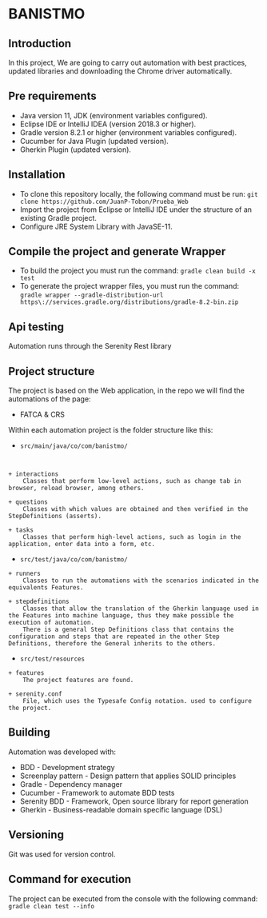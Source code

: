 # **BANISTMO**

## Introduction
In this project, We are going to carry out automation with best practices, updated libraries and downloading the Chrome driver automatically.

## Pre requirements 
- Java version 11, JDK (environment variables configured).
- Eclipse IDE or IntelliJ IDEA (version 2018.3 or higher).
- Gradle version 8.2.1 or higher (environment variables configured).
- Cucumber for Java Plugin (updated version).
- Gherkin Plugin (updated version).

## Installation 
- To clone this repository locally, the following command must be run: 
```git clone https://github.com/JuanP-Tobon/Prueba_Web``` 
- Import the project from Eclipse or IntelliJ IDE under the structure of an existing Gradle project. 
- Configure JRE System Library with JavaSE-11.

## Compile the project and generate Wrapper 
- To build the project you must run the command:
```gradle clean build -x test```
- To generate the project wrapper files, you must run the command:
```gradle wrapper --gradle-distribution-url https\://services.gradle.org/distributions/gradle-8.2-bin.zip```

## Api testing 
Automation runs through the Serenity Rest library

## Project structure 

The project is based on the Web application, in the repo we will find the automations of the page:
- FATCA & CRS

Within each automation project is the folder structure like this:

* ```src/main/java/co/com/banistmo/```
``` 


+ interactions
    Classes that perform low-level actions, such as change tab in browser, reload browser, among others.

+ questions
    Classes with which values are obtained and then verified in the StepDefinitions (asserts).

+ tasks
    Classes that perform high-level actions, such as login in the application, enter data into a form, etc.

```

* ```src/test/java/co/com/banistmo/```
```
+ runners
    Classes to run the automations with the scenarios indicated in the equivalents Features.

+ stepdefinitions
    Classes that allow the translation of the Gherkin language used in the Features into machine language, thus they make possible the execution of automation.
    There is a general Step Definitions class that contains the configuration and steps that are repeated in the other Step Definitions, therefore the General inherits to the others.
 ```

* ```src/test/resources```
```
+ features
    The project features are found.

+ serenity.conf
    File, which uses the Typesafe Config notation. used to configure the project.

```

## Building 
Automation was developed with:
 - BDD - Development strategy
 - Screenplay pattern - Design pattern that applies SOLID principles
 - Gradle - Dependency manager
 - Cucumber - Framework to automate BDD tests
 - Serenity BDD - Framework, Open source library for report generation
 - Gherkin - Business-readable domain specific language (DSL)

## Versioning 
Git was used for version control.

## Command for execution 
The project can be executed from the console with the following command:
```gradle clean test --info```

